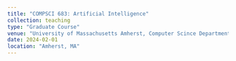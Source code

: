```yaml
---
title: "COMPSCI 683: Artificial Intelligence"
collection: teaching
type: "Graduate Course"
venue: "University of Massachusetts Amherst, Computer Scince Department"
date: 2024-02-01
location: "Amherst, MA"
---
```

